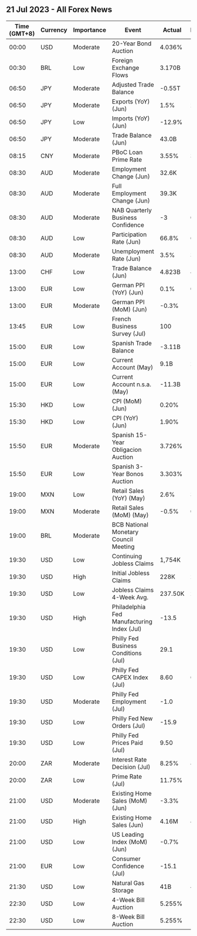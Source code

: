 ## 21 Jul 2023 - All Forex News
| Time (GMT+8) | Currency | Importance | Event | Actual | Forecast | Previous |
|------|----------|------------|-------|--------|----------|----------|
| 00:00 | USD | Moderate | 20-Year Bond Auction | 4.036% |  | 4.010% |
| 00:30 | BRL | Low | Foreign Exchange Flows | 3.170B | 1.948B | 0.706B |
| 06:50 | JPY | Moderate | Adjusted Trade Balance | -0.55T | -0.90T | -0.78T |
| 06:50 | JPY | Moderate | Exports (YoY) (Jun) | 1.5% | 2.2% | 0.6% |
| 06:50 | JPY | Low | Imports (YoY) (Jun) | -12.9% | -11.3% | -9.8% |
| 06:50 | JPY | Moderate | Trade Balance (Jun) | 43.0B | -46.7B | -1,381.9B |
| 08:15 | CNY | Moderate | PBoC Loan Prime Rate | 3.55% | 3.55% | 3.55% |
| 08:30 | AUD | Moderate | Employment Change (Jun) | 32.6K | 15.0K | 76.6K |
| 08:30 | AUD | Moderate | Full Employment Change (Jun) | 39.3K |  | 61.7K |
| 08:30 | AUD | Moderate | NAB Quarterly Business Confidence | -3 | 0 | -4 |
| 08:30 | AUD | Low | Participation Rate (Jun) | 66.8% | 66.9% | 66.9% |
| 08:30 | AUD | Moderate | Unemployment Rate (Jun) | 3.5% | 3.6% | 3.5% |
| 13:00 | CHF | Low | Trade Balance (Jun) | 4.823B | 4.031B | 5.442B |
| 13:00 | EUR | Low | German PPI (YoY) (Jun) | 0.1% | 0.0% | 1.0% |
| 13:00 | EUR | Moderate | German PPI (MoM) (Jun) | -0.3% | -0.4% | -1.4% |
| 13:45 | EUR | Low | French Business Survey (Jul) | 100 | 100 | 100 |
| 15:00 | EUR | Low | Spanish Trade Balance | -3.11B | -6.99B | -4.38B |
| 15:00 | EUR | Low | Current Account (May) | 9.1B | 2.5B | 3.8B |
| 15:00 | EUR | Low | Current Account n.s.a. (May) | -11.3B |  | 4.3B |
| 15:30 | HKD | Low | CPI (MoM) (Jun) | 0.20% |  | -0.30% |
| 15:30 | HKD | Low | CPI (YoY) (Jun) | 1.90% | 1.90% | 2.00% |
| 15:50 | EUR | Moderate | Spanish 15-Year Obligacion Auction | 3.726% |  | 3.842% |
| 15:50 | EUR | Low | Spanish 3-Year Bonos Auction | 3.303% |  | 3.246% |
| 19:00 | MXN | Low | Retail Sales (YoY) (May) | 2.6% | 3.5% | 3.8% |
| 19:00 | MXN | Moderate | Retail Sales (MoM) (May) | -0.5% | 0.3% | 1.5% |
| 19:00 | BRL | Moderate | BCB National Monetary Council Meeting |  |  |  |
| 19:30 | USD | Low | Continuing Jobless Claims | 1,754K | 1,729K | 1,721K |
| 19:30 | USD | High | Initial Jobless Claims | 228K | 242K | 237K |
| 19:30 | USD | Low | Jobless Claims 4-Week Avg. | 237.50K | 250.01K | 246.75K |
| 19:30 | USD | High | Philadelphia Fed Manufacturing Index (Jul) | -13.5 | -10.0 | -13.7 |
| 19:30 | USD | Low | Philly Fed Business Conditions (Jul) | 29.1 | 10.0 | 12.7 |
| 19:30 | USD | Low | Philly Fed CAPEX Index (Jul) | 8.60 | 6.20 | 9.90 |
| 19:30 | USD | Moderate | Philly Fed Employment (Jul) | -1.0 | -4.5 | -0.4 |
| 19:30 | USD | Low | Philly Fed New Orders (Jul) | -15.9 | -10.0 | -11.0 |
| 19:30 | USD | Low | Philly Fed Prices Paid (Jul) | 9.50 | 10.70 | 10.50 |
| 20:00 | ZAR | Moderate | Interest Rate Decision (Jul) | 8.25% | 8.25% | 8.25% |
| 20:00 | ZAR | Low | Prime Rate (Jul) | 11.75% |  | 11.75% |
| 21:00 | USD | Moderate | Existing Home Sales (MoM) (Jun) | -3.3% |  | 0.2% |
| 21:00 | USD | High | Existing Home Sales (Jun) | 4.16M | 4.20M | 4.30M |
| 21:00 | USD | Low | US Leading Index (MoM) (Jun) | -0.7% | -0.6% | -0.6% |
| 21:00 | EUR | Low | Consumer Confidence (Jul) | -15.1 | -16.0 | -16.1 |
| 21:30 | USD | Low | Natural Gas Storage | 41B | 40B | 49B |
| 22:30 | USD | Low | 4-Week Bill Auction | 5.255% |  | 5.210% |
| 22:30 | USD | Low | 8-Week Bill Auction | 5.255% |  | 5.230% |
